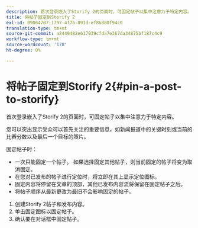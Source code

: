 ```yaml
---
description: 首次登录嵌入了Storify 2的页面时，可固定帖子以集中注意力于特定内容。
title: 将帖子固定到Storify 2
exl-id: 09064707-1797-4f7b-891d-ef86880f94c0
translation-type: tm+mt
source-git-commit: a2449482e617939cfda7e367da34875bf187c4c9
workflow-type: tm+mt
source-wordcount: '178'
ht-degree: 0%

---
```


# 将帖子固定到Storify 2{#pin-a-post-to-storify}

首次登录嵌入了Storify 2的页面时，可固定帖子以集中注意力于特定内容。

您可以突出显示受众可以首先关注的重要信息，如新闻报道中的关键时刻或当前的比赛分数以及最后一个目标的照片。

固定帖子时：

* 一次只能固定一个帖子。 如果选择固定其他帖子，则当前固定的帖子将变为取消固定。
* 在您对已发布的帖子进行定位时，将立即在其上显示定位图标。
* 固定内容将停留在文章的顶部，其他已发布内容流将保留在固定帖子之后。
* 将帖子顺序从最新更改为最旧不会影响固定的帖子。

1. 创建Storify 2帖子和发布内容。
1. 单击固定图标以固定帖子。
1. 确认要在对话框中固定帖子。
